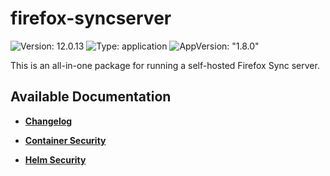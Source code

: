 # firefox-syncserver

![Version: 12.0.13](https://img.shields.io/badge/Version-12.0.13-informational?style=flat-square) ![Type: application](https://img.shields.io/badge/Type-application-informational?style=flat-square) ![AppVersion: "1.8.0"](https://img.shields.io/badge/AppVersion-"1.8.0"-informational?style=flat-square)

This is an all-in-one package for running a self-hosted Firefox Sync server.

## Available Documentation

- [**Changelog**](CHANGELOG)

- [**Container Security**](container-security)

- [**Helm Security**](helm-security)

